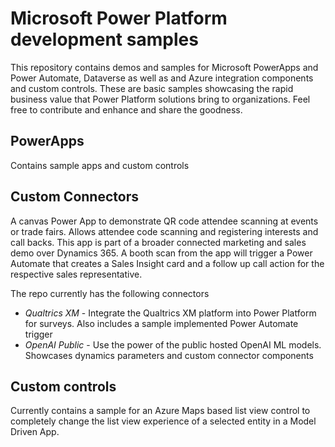 # Microsoft Power Platform development samples
This repository contains demos and samples for Microsoft PowerApps and Power Automate, Dataverse as well as and Azure integration components and custom controls. These are basic samples showcasing the rapid business value that Power Platform solutions bring to organizations. 
Feel free to contribute and enhance and share the goodness.

## PowerApps

Contains sample apps and custom controls

## Custom Connectors

A canvas Power App to demonstrate QR code attendee scanning at events or trade fairs. Allows attendee code scanning and registering interests and call backs.
This app is part of a broader connected marketing and sales demo over Dynamics 365. A booth scan from the app will trigger a Power Automate that creates a Sales Insight card and a follow up call action for the respective sales representative.

The repo currently has the following connectors

- *Qualtrics XM* - Integrate the Qualtrics XM platform into Power Platform for surveys. Also includes a sample implemented Power Automate trigger
- *OpenAI Public* - Use the power of the public hosted OpenAI ML models. Showcases dynamics parameters and custom connector components

## Custom controls

Currently contains a sample for an Azure Maps based list view control to completely change the list view experience of a selected entity in a Model Driven App.